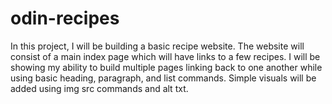 # odin-recipes
In this project, I will be building a basic recipe website.
The website will consist of a main index page which will have links to a few recipes.
I will be showing my ability to build multiple pages linking back to one another while using basic heading, paragraph, and list commands.
Simple visuals will be added using img src commands and alt txt. 